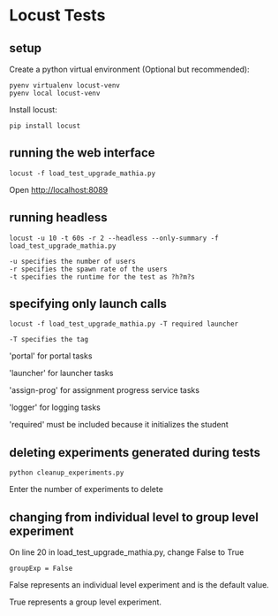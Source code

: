 # Locust Tests

## setup

Create a python virtual environment (Optional but recommended):

    pyenv virtualenv locust-venv
    pyenv local locust-venv

Install locust:

    pip install locust


## running the web interface

    locust -f load_test_upgrade_mathia.py

Open <http://localhost:8089>


## running headless

    locust -u 10 -t 60s -r 2 --headless --only-summary -f load_test_upgrade_mathia.py
    
    -u specifies the number of users
    -r specifies the spawn rate of the users
    -t specifies the runtime for the test as ?h?m?s


## specifying only launch calls

    locust -f load_test_upgrade_mathia.py -T required launcher

    -T specifies the tag

'portal' for portal tasks

'launcher' for launcher tasks

'assign-prog' for assignment progress service tasks

'logger' for logging tasks

'required' must be included because it initializes the student


## deleting experiments generated during tests

    python cleanup_experiments.py

Enter the number of experiments to delete


## changing from individual level to group level experiment

On line 20 in load_test_upgrade_mathia.py, change False to True

    groupExp = False

False represents an individual level experiment and is the default value.

True represents a group level experiment.